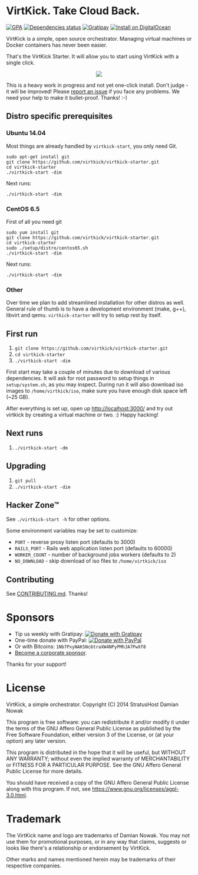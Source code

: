 # VirtKick. Take Cloud Back.

[![GPA](https://img.shields.io/codeclimate/github/virtkick/virtkick-starter.svg?style=flat-square)](https://codeclimate.com/github/virtkick/virtkick-starter)
[![Dependencies status](http://img.shields.io/gemnasium/virtkick/virtkick-starter.svg?style=flat-square)](https://gemnasium.com/virtkick/virtkick-starter)
[![Gratipay](https://img.shields.io/gratipay/virtkick.svg?style=flat-square)](https://gratipay.com/virtkick/)
[![Install on DigitalOcean](http://installer.71m.us/button.svg)](http://installer.71m.us/install?url=https://github.com/virtkick/virtkick-starter.git)

VirtKick is a simple, open source orchestrator.
Managing virtual machines or Docker containers has never been easier.

That's the VirtKick Starter. It will allow you to start using VirtKick with a single click.

<p align="center">
  <a href="https://www.indiegogo.com/projects/virtkick-take-cloud-back">
    <img src="https://raw.github.com/virtkick/virtkick/master/indiegogo.png" />
  </a>
</p>

This is a heavy work in progress and not yet one-click install. Don't judge - it will be improved! Please [report an issue](https://github.com/virtkick/virtkick) if you face any problems. We need your help to make it bullet-proof. Thanks! :-)

## Distro specific prerequisites

### Ubuntu 14.04

Most things are already handled by `virtkick-start`, you only need Git.
```
sudo apt-get install git
git clone https://github.com/virtkick/virtkick-starter.git
cd virtkick-starter
./virtkick-start -dim
```
Next runs:
```
./virtkick-start -dim
```
### CentOS 6.5
First of all you need git
```
sudo yum install git
git clone https://github.com/virtkick/virtkick-starter.git
cd virtkick-starter
sudo ./setup/distro/centos65.sh
./virtkick-start -dim
```
Next runs:
```
./virtkick-start -dim
```

### Other

Over time we plan to add streamlined installation for other distros as well. General rule of thumb is to have a development environment (make, g++), libvirt and qemu. `virtkick-starter` will try to setup rest by itself.

## First run

1. `git clone https://github.com/virtkick/virtkick-starter.git`
2. `cd virtkick-starter`
3. `./virtkick-start -dim`

First start may take a couple of minutes due to download of various dependencies. It will ask for root password to setup things in `setup/system.sh`, as you may inspect. During run it will also download iso images to `/home/virtkick/iso`, make sure you have enough disk space left (~25 GB).

After everything is set up, open up  [http://localhost:3000/](http://localhost:3000/) and try out virtkick by creating a virtual machine or two. :) Happy hacking!

## Next runs

1. `./virtkick-start -dm`

## Upgrading

1. `git pull`
2. `./virtkick-start -dim`

## Hacker Zone™

See `./virtkick-start -h` for other options.

Some environment variables may be set to customize:

- `PORT` - reverse proxy listen port (defaults to 3000)
- `RAILS_PORT` - Rails web application listen port (defaults to 60000)
- `WORKER_COUNT` - number of background jobs workers (defaults to 2)
- `NO_DOWNLOAD` - skip download of iso files to `/home/virtkick/iso`

## Contributing

See [CONTRIBUTING.md](https://github.com/virtkick/virtkick-website/blob/master/CONTRIBUTING.md). Thanks!


# Sponsors

- Tip us weekly with Gratipay: [![Donate with Gratipay](https://img.shields.io/gratipay/virtkick.svg?style=flat-square)](https://gratipay.com/virtkick/)
- One-time donate with PayPal: [![Donate with PayPal](https://raw.githubusercontent.com/virtkick/virtkick/master/paypal-donate.png)](https://www.paypal.com/cgi-bin/webscr?cmd=_s-xclick&hosted_button_id=AGF4FPG7JZ7NY&lc=US)
- Or with Bitcoins: `1Nb7PxyNAKSNc6traXW4NPyPMhJA7PwXf8`
- [Become a corporate sponsor](https://www.virtkick.io/become-a-sponsor.html).

Thanks for your support!


# License

VirtKick, a simple orchestrator.
Copyright (C) 2014 StratusHost Damian Nowak

This program is free software: you can redistribute it and/or modify
it under the terms of the GNU Affero General Public License as
published by the Free Software Foundation, either version 3 of the
License, or (at your option) any later version.

This program is distributed in the hope that it will be useful,
but WITHOUT ANY WARRANTY; without even the implied warranty of
MERCHANTABILITY or FITNESS FOR A PARTICULAR PURPOSE.  See the
GNU Affero General Public License for more details.

You should have received a copy of the GNU Affero General Public License
along with this program.  If not, see https://www.gnu.org/licenses/agpl-3.0.html.


# Trademark

The VirtKick name and logo are trademarks of Damian Nowak.
You may not use them for promotional purposes,
or in any way that claims, suggests or looks like
there's a relationship or endorsement by VirtKick.

Other marks and names mentioned herein may be trademarks of their respective companies.
